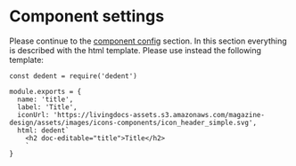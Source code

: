 # Component settings
Please continue to the [component config](../reference-docs/common-designs/component_config.md) section. In this section everything is described with the html template. Please use instead the following template: 

```
const dedent = require('dedent')
 
module.exports = {
  name: 'title',
  label: 'Title',
  iconUrl: 'https://livingdocs-assets.s3.amazonaws.com/magazine-design/assets/images/icons-components/icon_header_simple.svg',
  html: dedent`
    <h2 doc-editable="title">Title</h2>
    `
}
```